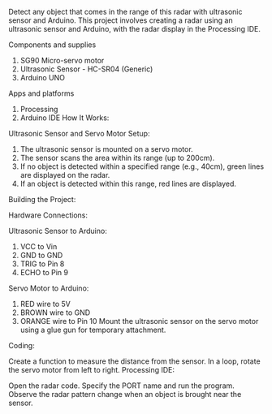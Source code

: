 Detect any object that comes in the range of this radar with ultrasonic sensor and Arduino. This project involves creating a radar using an ultrasonic sensor and Arduino, with the radar display in the Processing IDE.

Components and supplies

1. SG90 Micro-servo motor
2. Ultrasonic Sensor - HC-SR04 (Generic)
3. Arduino UNO

Apps and platforms

1. Processing
2. Arduino IDE
How It Works:

Ultrasonic Sensor and Servo Motor Setup:

1. The ultrasonic sensor is mounted on a servo motor.
2. The sensor scans the area within its range (up to 200cm).
3. If no object is detected within a specified range (e.g., 40cm), green lines are displayed on the radar.
4. If an object is detected within this range, red lines are displayed.

Building the Project:

Hardware Connections:

Ultrasonic Sensor to Arduino:

1. VCC to Vin
2. GND to GND
3. TRIG to Pin 8
4. ECHO to Pin 9
   
Servo Motor to Arduino:

1. RED wire to 5V
2. BROWN wire to GND
3. ORANGE wire to Pin 10
Mount the ultrasonic sensor on the servo motor using a glue gun for temporary attachment.

Coding:

Create a function to measure the distance from the sensor.
In a loop, rotate the servo motor from left to right.
Processing IDE:

Open the radar code.
Specify the PORT name and run the program.
Observe the radar pattern change when an object is brought near the sensor.
